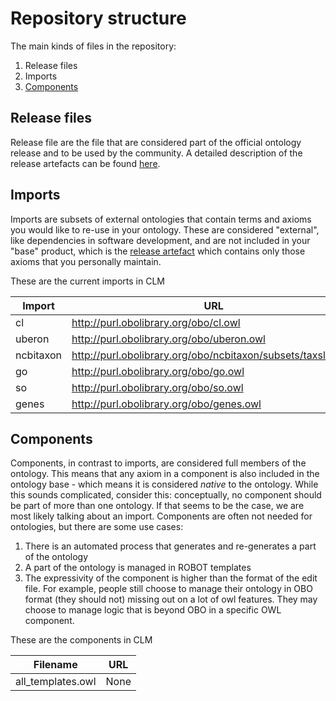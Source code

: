 # Repository structure

The main kinds of files in the repository:

1. Release files
2. Imports
3. [Components](#components)

## Release files
Release file are the file that are considered part of the official ontology release and to be used by the community. A detailed description of the release artefacts can be found [here](https://github.com/INCATools/ontology-development-kit/blob/master/docs/ReleaseArtefacts.md).

## Imports
Imports are subsets of external ontologies that contain terms and axioms you would like to re-use in your ontology. These are considered "external", like dependencies in software development, and are not included in your "base" product, which is the [release artefact](https://github.com/INCATools/ontology-development-kit/blob/master/docs/ReleaseArtefacts.md) which contains only those axioms that you personally maintain.

These are the current imports in CLM

| Import | URL | Type |
| ------ | --- | ---- |
| cl | http://purl.obolibrary.org/obo/cl.owl | None |
| uberon | http://purl.obolibrary.org/obo/uberon.owl | None |
| ncbitaxon | http://purl.obolibrary.org/obo/ncbitaxon/subsets/taxslim.owl | None |
| go | http://purl.obolibrary.org/obo/go.owl | None |
| so | http://purl.obolibrary.org/obo/so.owl | None |
| genes | http://purl.obolibrary.org/obo/genes.owl | None |

## Components
Components, in contrast to imports, are considered full members of the ontology. This means that any axiom in a component is also included in the ontology base - which means it is considered _native_ to the ontology. While this sounds complicated, consider this: conceptually, no component should be part of more than one ontology. If that seems to be the case, we are most likely talking about an import. Components are often not needed for ontologies, but there are some use cases:

1. There is an automated process that generates and re-generates a part of the ontology
2. A part of the ontology is managed in ROBOT templates
3. The expressivity of the component is higher than the format of the edit file. For example, people still choose to manage their ontology in OBO format (they should not) missing out on a lot of owl features. They may choose to manage logic that is beyond OBO in a specific OWL component.

These are the components in CLM

| Filename | URL |
| -------- | --- |
| all_templates.owl | None |
